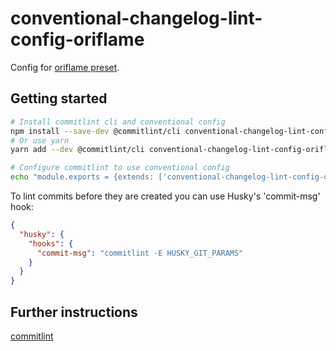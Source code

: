 # conventional-changelog-lint-config-oriflame

Config for [oriflame preset](../conventional-changelog).

## Getting started

```sh
# Install commitlint cli and conventional config
npm install --save-dev @commitlint/cli conventional-changelog-lint-config-oriflame
# Or use yarn
yarn add --dev @commitlint/cli conventional-changelog-lint-config-oriflame

# Configure commitlint to use conventional config
echo "module.exports = {extends: ['conventional-changelog-lint-config-oriflame']}" > commitlint.config.js
```

To lint commits before they are created you can use Husky's 'commit-msg' hook:

```json
{
  "husky": {
    "hooks": {
      "commit-msg": "commitlint -E HUSKY_GIT_PARAMS"
    }
  }
}
```

## Further instructions

[commitlint](https://github.com/conventional-changelog/commitlint)
